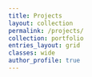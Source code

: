 ```yaml
---
title: Projects
layout: collection
permalink: /projects/
collection: portfolio
entries_layout: grid
classes: wide
author_profile: true
---
```

